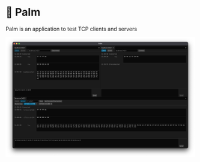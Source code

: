 # 🌴 Palm
Palm is an application to test TCP clients and servers

![Screenshot of the Palm Application](assets/app.png)
